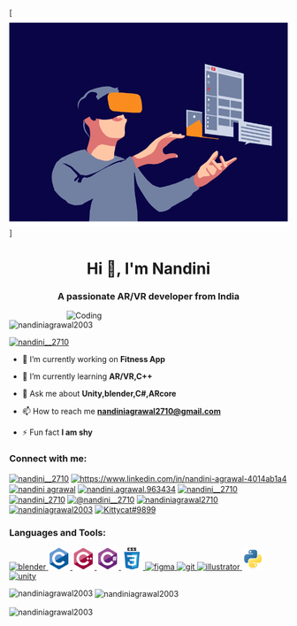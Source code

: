[![MasterHead](https://github.com/nandiniagrawal2003/nandiniagrawal2003/blob/main/4504285f9f12ea09bed8366f05a399d4.gif)]
<h1 align="center">Hi 👋, I'm Nandini</h1>
<h3 align="center">A passionate AR/VR developer from India</h3>
<img align="right" alt="Coding" width="400" src="https://wallpaperaccess.com/full/2541132.jpg">

<p align="left"> <img src="https://komarev.com/ghpvc/?username=nandiniagrawal2003&label=Profile%20views&color=0e75b6&style=flat" alt="nandiniagrawal2003" /> </p>

<p align="left"> <a href="https://twitter.com/nandini__2710" target="blank"><img src="https://img.shields.io/twitter/follow/nandini__2710?logo=twitter&style=for-the-badge" alt="nandini__2710" /></a> </p>

- 🔭 I’m currently working on **Fitness App**

- 🌱 I’m currently learning **AR/VR,C++**

- 💬 Ask me about **Unity,blender,C#,ARcore**

- 📫 How to reach me **nandiniagrawal2710@gmail.com**

- ⚡ Fun fact **I am shy**

<h3 align="left">Connect with me:</h3>
<p align="left">
<a href="https://twitter.com/nandini__2710" target="blank"><img align="center" src="https://raw.githubusercontent.com/rahuldkjain/github-profile-readme-generator/master/src/images/icons/Social/twitter.svg" alt="nandini__2710" height="30" width="40" /></a>
<a href="https://linkedin.com/in/https://www.linkedin.com/in/nandini-agrawal-4014ab1a4" target="blank"><img align="center" src="https://raw.githubusercontent.com/rahuldkjain/github-profile-readme-generator/master/src/images/icons/Social/linked-in-alt.svg" alt="https://www.linkedin.com/in/nandini-agrawal-4014ab1a4" height="30" width="40" /></a>
<a href="https://stackoverflow.com/users/nandini agrawal" target="blank"><img align="center" src="https://raw.githubusercontent.com/rahuldkjain/github-profile-readme-generator/master/src/images/icons/Social/stack-overflow.svg" alt="nandini agrawal" height="30" width="40" /></a>
<a href="https://fb.com/nandini.agrawal.963434" target="blank"><img align="center" src="https://raw.githubusercontent.com/rahuldkjain/github-profile-readme-generator/master/src/images/icons/Social/facebook.svg" alt="nandini.agrawal.963434" height="30" width="40" /></a>
<a href="https://instagram.com/nandini__2710" target="blank"><img align="center" src="https://raw.githubusercontent.com/rahuldkjain/github-profile-readme-generator/master/src/images/icons/Social/instagram.svg" alt="nandini__2710" height="30" width="40" /></a>
<a href="https://www.codechef.com/users/nandini_2710" target="blank"><img align="center" src="https://cdn.jsdelivr.net/npm/simple-icons@3.1.0/icons/codechef.svg" alt="nandini_2710" height="30" width="40" /></a>
<a href="https://www.hackerrank.com/@nandini__2710" target="blank"><img align="center" src="https://raw.githubusercontent.com/rahuldkjain/github-profile-readme-generator/master/src/images/icons/Social/hackerrank.svg" alt="@nandini__2710" height="30" width="40" /></a>
<a href="https://www.leetcode.com/nandiniagrawal2710" target="blank"><img align="center" src="https://raw.githubusercontent.com/rahuldkjain/github-profile-readme-generator/master/src/images/icons/Social/leet-code.svg" alt="nandiniagrawal2710" height="30" width="40" /></a>
<a href="https://auth.geeksforgeeks.org/user/nandiniagrawal2003" target="blank"><img align="center" src="https://raw.githubusercontent.com/rahuldkjain/github-profile-readme-generator/master/src/images/icons/Social/geeks-for-geeks.svg" alt="nandiniagrawal2003" height="30" width="40" /></a>
<a href="https://discord.gg/Kittycat#9899" target="blank"><img align="center" src="https://raw.githubusercontent.com/rahuldkjain/github-profile-readme-generator/master/src/images/icons/Social/discord.svg" alt="Kittycat#9899" height="30" width="40" /></a>
</p>

<h3 align="left">Languages and Tools:</h3>
<p align="left"> <a href="https://www.blender.org/" target="_blank" rel="noreferrer"> <img src="https://download.blender.org/branding/community/blender_community_badge_white.svg" alt="blender" width="40" height="40"/> </a> <a href="https://www.cprogramming.com/" target="_blank" rel="noreferrer"> <img src="https://raw.githubusercontent.com/devicons/devicon/master/icons/c/c-original.svg" alt="c" width="40" height="40"/> </a> <a href="https://www.w3schools.com/cpp/" target="_blank" rel="noreferrer"> <img src="https://raw.githubusercontent.com/devicons/devicon/master/icons/cplusplus/cplusplus-original.svg" alt="cplusplus" width="40" height="40"/> </a> <a href="https://www.w3schools.com/cs/" target="_blank" rel="noreferrer"> <img src="https://raw.githubusercontent.com/devicons/devicon/master/icons/csharp/csharp-original.svg" alt="csharp" width="40" height="40"/> </a> <a href="https://www.w3schools.com/css/" target="_blank" rel="noreferrer"> <img src="https://raw.githubusercontent.com/devicons/devicon/master/icons/css3/css3-original-wordmark.svg" alt="css3" width="40" height="40"/> </a> <a href="https://www.figma.com/" target="_blank" rel="noreferrer"> <img src="https://www.vectorlogo.zone/logos/figma/figma-icon.svg" alt="figma" width="40" height="40"/> </a> <a href="https://git-scm.com/" target="_blank" rel="noreferrer"> <img src="https://www.vectorlogo.zone/logos/git-scm/git-scm-icon.svg" alt="git" width="40" height="40"/> </a> <a href="https://www.adobe.com/in/products/illustrator.html" target="_blank" rel="noreferrer"> <img src="https://www.vectorlogo.zone/logos/adobe_illustrator/adobe_illustrator-icon.svg" alt="illustrator" width="40" height="40"/> </a> <a href="https://www.python.org" target="_blank" rel="noreferrer"> <img src="https://raw.githubusercontent.com/devicons/devicon/master/icons/python/python-original.svg" alt="python" width="40" height="40"/> </a> <a href="https://unity.com/" target="_blank" rel="noreferrer"> <img src="https://www.vectorlogo.zone/logos/unity3d/unity3d-icon.svg" alt="unity" width="40" height="40"/> </a> </p>

<p><img align="left" src="https://github-readme-stats.vercel.app/api/top-langs?username=nandiniagrawal2003&show_icons=true&locale=en&layout=compact" alt="nandiniagrawal2003" /></p>

<p>&nbsp;<img align="center" src="https://github-readme-stats.vercel.app/api?username=nandiniagrawal2003&show_icons=true&locale=en" alt="nandiniagrawal2003" /></p>

<p><img align="center" src="https://github-readme-streak-stats.herokuapp.com/?user=nandiniagrawal2003&" alt="nandiniagrawal2003" /></p>
